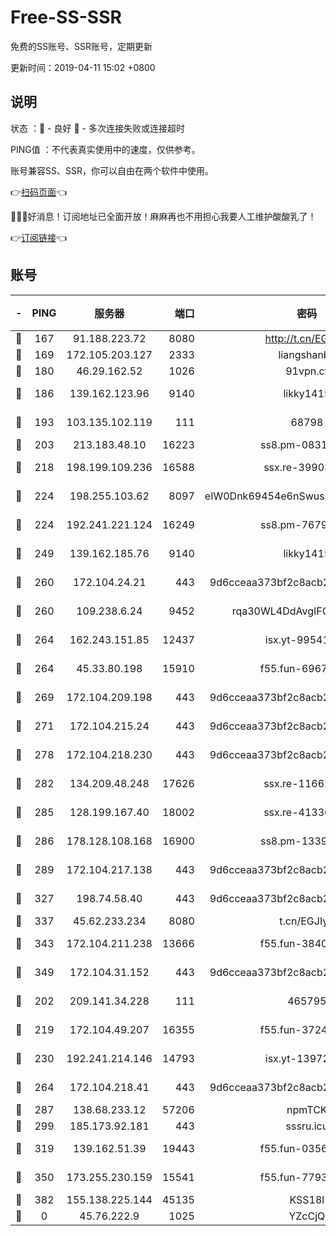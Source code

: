 # Free-SS-SSR

免费的SS账号、SSR账号，定期更新

更新时间：2019-04-11 15:02 +0800

## 说明

状态     ：🙂 - 良好 🙁 - 多次连接失败或连接超时

PING值   ：不代表真实使用中的速度，仅供参考。

账号兼容SS、SSR，你可以自由在两个软件中使用。

👉[扫码页面](https://liesauer.github.io/Free-SS-SSR/)👈

🎉🎉🎉好消息！订阅地址已全面开放！麻麻再也不用担心我要人工维护酸酸乳了！

👉[订阅链接](https://www.liesauer.net/yogurt/subscribe?ACCESS_TOKEN=DAYxR3mMaZAsaqUb)👈

## 账号

|-|PING|服务器|端口|密码|加密方式|区域|
|:----:|:----:|:-----:|-----:|:----:|:----:|:----:|
|🙂|167|91.188.223.72|8080|http://t.cn/EGJIyrl|rc4-md5|RU|
|🙂|169|172.105.203.127|2333|liangshanbo|chacha20|JP|
|🙂|180|46.29.162.52|1026|91vpn.cf|rc4-md5|RU|
|🙂|186|139.162.123.96|9140|likky1415|aes-256-cfb|JP|
|🙂|193|103.135.102.119|111|68798|aes-256-cfb|HK|
|🙂|203|213.183.48.10|16223|ss8.pm-08313598|rc4-md5|RU|
|🙂|218|198.199.109.236|16588|ssx.re-39903895|aes-256-cfb|US|
|🙂|224|198.255.103.62|8097|eIW0Dnk69454e6nSwuspv9DmS201tQ0D|aes-256-cfb|US|
|🙂|224|192.241.221.124|16249|ss8.pm-76791808|aes-256-cfb|US|
|🙂|249|139.162.185.76|9140|likky1415|aes-256-cfb|DE|
|🙂|260|172.104.24.21|443|9d6cceaa373bf2c8acb22e60b6a58be6|aes-256-cfb|US|
|🙂|260|109.238.6.24|9452|rqa30WL4DdAvgIFG6Fs3znzTa|aes-256-cfb|FR|
|🙂|264|162.243.151.85|12437|isx.yt-99541024|aes-256-cfb|US|
|🙂|264|45.33.80.198|15910|f55.fun-69674736|aes-256-cfb|US|
|🙂|269|172.104.209.198|443|9d6cceaa373bf2c8acb22e60b6a58be6|aes-256-cfb|US|
|🙂|271|172.104.215.24|443|9d6cceaa373bf2c8acb22e60b6a58be6|aes-256-cfb|US|
|🙂|278|172.104.218.230|443|9d6cceaa373bf2c8acb22e60b6a58be6|aes-256-cfb|US|
|🙂|282|134.209.48.248|17626|ssx.re-11662862|aes-256-cfb|US|
|🙂|285|128.199.167.40|18002|ssx.re-41330899|aes-256-cfb|SG|
|🙂|286|178.128.108.168|16900|ss8.pm-13399966|aes-256-cfb|SG|
|🙂|289|172.104.217.138|443|9d6cceaa373bf2c8acb22e60b6a58be6|aes-256-cfb|US|
|🙂|327|198.74.58.40|443|9d6cceaa373bf2c8acb22e60b6a58be6|aes-256-cfb|US|
|🙂|337|45.62.233.234|8080|t.cn/EGJIyrl|rc4-md5|CA|
|🙂|343|172.104.211.238|13666|f55.fun-38406327|aes-256-cfb|US|
|🙂|349|172.104.31.152|443|9d6cceaa373bf2c8acb22e60b6a58be6|aes-256-cfb|US|
|🙂|202|209.141.34.228|111|465795|aes-256-cfb|US|
|🙂|219|172.104.49.207|16355|f55.fun-37240915|aes-256-cfb|SG|
|🙂|230|192.241.214.146|14793|isx.yt-13972982|aes-256-cfb|US|
|🙂|264|172.104.218.41|443|9d6cceaa373bf2c8acb22e60b6a58be6|aes-256-cfb|US|
|🙂|287|138.68.233.12|57206|npmTCK|rc4-md5|US|
|🙂|299|185.173.92.181|443|sssru.icu|rc4-md5|RU|
|🙂|319|139.162.51.39|19443|f55.fun-03566645|aes-256-cfb|SG|
|🙂|350|173.255.230.159|15541|f55.fun-77939989|aes-256-cfb|US|
|🙂|382|155.138.225.144|45135|KSS18l|rc4-md5|US|
|🙁|0|45.76.222.9|1025|YZcCjQ|rc4-md5|JP|
